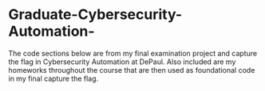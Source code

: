 # Graduate-Cybersecurity-Automation-
The code sections below are from my final examination project and capture the flag in Cybersecurity Automation at DePaul.
Also included are my homeworks throughout the course that are then used as foundational code in my final capture the flag.
